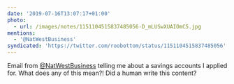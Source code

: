 ```yaml
---
date: '2019-07-16T13:07:17+01:00'
photo:
  - url: /images/notes/1151104515837485056-D_mLUSwXUAIOmC5.jpg
mentions:
  - '@NatWestBusiness'
syndicated: 'https://twitter.com/roobottom/status/1151104515837485056'
---
```

Email from [@NatWestBusiness](https://twitter.com/@NatWestBusiness) telling me about a savings accounts I applied for. What does any of this mean?! Did a human write this content? 
